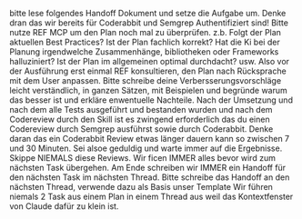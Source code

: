 bitte lese folgendes Handoff Dokument und setze die Aufgabe um. 
Denke dran das wir bereits für Coderabbit und Semgrep Authentifiziert sind!
Bitte nutze REF MCP um den Plan noch mal zu überprüfen. z.b. 
Folgt der Plan aktuellen Best Practices?
Ist der Plan fachlich korrekt?
Hat die Ki bei der Planung irgendwelche Zusammenhänge, bibliotheken oder Frameworks halluziniert? 
Ist der Plan im allgemeinen optimal durchdacht? 
usw.
Also vor der Ausführung erst einmal REF konsultieren, den Plan nach Rücksprache mit dem User anpassen. Bitte schreibe deine Verbersserungsvorschläge leicht verständlich, in ganzen Sätzen, mit Beispielen und begründe warum das besser ist und erkläre enwentuelle Nachteile. 
Nach der Umsetzung und nach dem alle Tests ausgeführt und bestanden wurden und nach dem Codereview durch den Skill ist es zwingend erforderlich das du einen Codereview durch Semgrep ausführst sowie durch Coderabbit. Denke daran das ein Coderabbit Review etwas länger dauern kann so zwischen 7 und 30 Minuten. Sei alsoe geduldig und warte immer auf die Ergebnisse. Skippe NIEMALS diese Reviews. Wir ficen IMMER alles bevor wird zum nächsten Task übergehen. 
Am Ende schreiben wir IMMER ein Handoff für den nächsten Task im nächsten Thread.
Bitte schreibe das Handoff an den nächsten Thread, verwende dazu als Basis unser Template
Wir führen niemals 2 Task aus einem Plan in einem Thread aus weil das Kontextfenster von Claude dafür zu klein ist. 